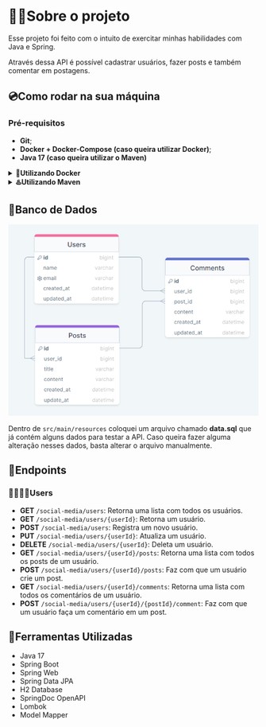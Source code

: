 # 👨‍💻‍Sobre o projeto

Esse projeto foi feito com o intuito de exercitar minhas habilidades com Java e Spring.

Através dessa API é possível cadastrar usuários, fazer posts e também comentar em postagens.

## 💿Como rodar na sua máquina

### Pré-requisitos

- **Git**;
- **Docker + Docker-Compose (caso queira utilizar Docker)**;
- **Java 17 (caso queira utilizar o Maven)**

<details>
    <summary><b>🐳Utilizando Docker</b></summary>

```shell
# Clone o repositório na sua máquina
$ git clone https://github.com/lleonardus/social-media.git

# Abra a pasta do projeto
$ cd social-media

# Inicie o projeto usando Docker
$ docker-compose up
```

Após esse processo, a API vai estar rodando em **http://localhost:8080**
e a documentação estará disponível em **http://localhost:8080/swagger-ui.html**.

</details>

<details>
    <summary><b>♨️Utilizando Maven</b></summary>

```shell
# Clone o repositório na sua máquina
$ git clone https://github.com/lleonardus/social-media.git

# Abra a pasta do projeto
$ cd social-media

# Inicie o projeto usando Maven
$ ./mvnw spring-boot:run
```

Após esse processo, a API vai estar rodando em **http://localhost:8080**,
a documentação estará disponível em **http://localhost:8080/swagger-ui.html**
e o banco de dados (H2 database) poderá ser acessado em **http://localhost:8080/h2-console/**

</details>

## 💾Banco de Dados

![diagrama](images/diagrama.png)

Dentro de `src/main/resources` coloquei um arquivo chamado **data.sql** que já contém alguns dados
para testar a API. Caso queira fazer alguma alteração nesses dados, basta alterar o arquivo manualmente.

## 🎯Endpoints

### 👨‍👩‍👧‍👦Users

- **GET** `/social-media/users`: Retorna uma lista com todos os usuários.
- **GET** `/social-media/users/{userId}`: Retorna um usuário.
- **POST** `/social-media/users`: Registra um novo usuário.
- **PUT** `/social-media/users/{userId}`: Atualiza um usuário.
- **DELETE** `/social-media/users/{userId}`: Deleta um usuário.
- **GET** `/social-media/users/{userId}/posts`: Retorna uma lista com todos os posts de um usuário.
- **POST** `/social-media/users/{userId}/posts`: Faz com que um usuário crie um post.
- **GET** `/social-media/users/{userId}/comments`: Retorna uma lista com todos os comentários de um usuário.
- **POST** `/social-media/users/{userId}/{postId}/comment`: Faz com que um usuário faça um comentário em um post.

## 🧰Ferramentas Utilizadas

- Java 17
- Spring Boot
- Spring Web
- Spring Data JPA
- H2 Database
- SpringDoc OpenAPI
- Lombok
- Model Mapper